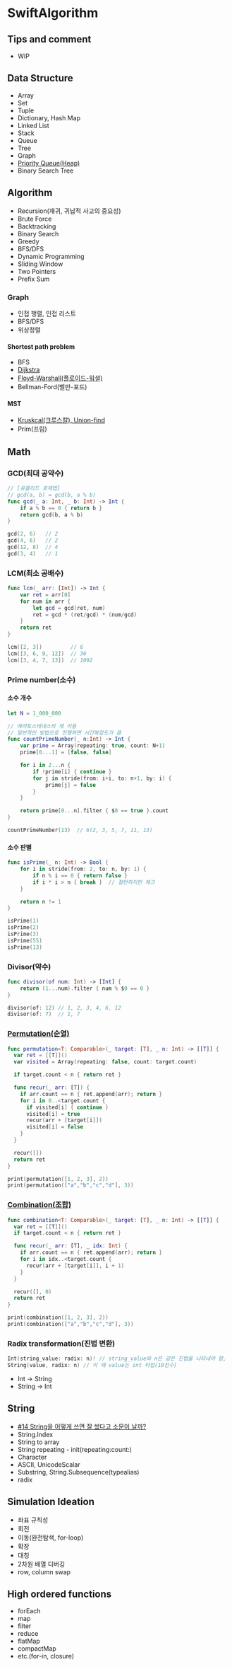 # SwiftAlgorithm

## Tips and comment

- WIP

## Data Structure

- Array
- Set
- Tuple
- Dictionary, Hash Map
- Linked List
- Stack
- Queue
- Tree
- Graph
- [Priority Queue(Heap)](https://github.com/Taehyeon-Kim/SwiftAlgorithm/issues/32)
- Binary Search Tree

## Algorithm

- Recursion(재귀, 귀납적 사고의 중요성)
- Brute Force
- Backtracking
- Binary Search
- Greedy
- BFS/DFS
- Dynamic Programming
- Sliding Window
- Two Pointers
- Prefix Sum

### Graph

- 인접 행렬, 인접 리스트
- BFS/DFS
- 위상정렬

#### Shortest path problem

- BFS
- [Dijkstra](https://github.com/Taehyeon-Kim/SwiftAlgorithm/issues/33)
- [Floyd-Warshall(플로이드-워셜)](https://github.com/Taehyeon-Kim/SwiftAlgorithm/issues/28)
- Bellman-Ford(벨만-포드)

#### MST

- [Kruskcal(크루스칼), Union-find](https://github.com/Taehyeon-Kim/SwiftAlgorithm/issues/37#issue-1572645569)
- Prim(프림)

## Math

### GCD(최대 공약수)

```swift
// [유클리드 호제법]
// gcd(a, b) = gcd(b, a % b)
func gcd(_ a: Int, _ b: Int) -> Int {
    if a % b == 0 { return b }
    return gcd(b, a % b)
}

gcd(2, 6)   // 2
gcd(4, 6)   // 2
gcd(12, 8)  // 4
gcd(3, 4)   // 1
```

### LCM(최소 공배수)

```swift
func lcm(_ arr: [Int]) -> Int {
    var ret = arr[0]
    for num in arr {
        let gcd = gcd(ret, num)
        ret = gcd * (ret/gcd) * (num/gcd)
    }
    return ret
}

lcm([2, 3])         // 6
lcm([3, 6, 9, 12])  // 36
lcm([3, 4, 7, 13])  // 1092
```

### Prime number(소수)

#### 소수 개수

```swift
let N = 1_000_000

// 에라토스테네스의 체 이용
// 일반적인 방법으로 진행하면 시간복잡도가 큼
func countPrimeNumber(_ n:Int) -> Int {
    var prime = Array(repeating: true, count: N+1)
    prime[0...1] = [false, false]

    for i in 2...n {
        if !prime[i] { continue }
        for j in stride(from: i+i, to: n+1, by: i) {
            prime[j] = false
        }
    }

    return prime[0...n].filter { $0 == true }.count
}

countPrimeNumber(13)  // 6(2, 3, 5, 7, 11, 13)
```

#### 소수 판별

```swift
func isPrime(_ n: Int) -> Bool {
    for i in stride(from: 2, to: n, by: 1) {
        if n % i == 0 { return false }
        if i * i > n { break }  // 절반까지만 체크
    }

    return n != 1
}

isPrime(1)
isPrime(2)
isPrime(3)
isPrime(55)
isPrime(13)
```

### Divisor(약수)

```swift
func divisor(of num: Int) -> [Int] {
    return (1...num).filter { num % $0 == 0 }
}

divisor(of: 12) // 1, 2, 3, 4, 6, 12
divisor(of: 7)  // 1, 7
```

### [Permutation(순열)](https://github.com/Taehyeon-Kim/SwiftAlgorithm/issues/35#issuecomment-1418706418)

```swift
func permutation<T: Comparable>(_ target: [T], _ n: Int) -> [[T]] {
  var ret = [[T]]()
  var visited = Array(repeating: false, count: target.count)

  if target.count < n { return ret }

  func recur(_ arr: [T]) {
    if arr.count == n { ret.append(arr); return }
    for i in 0..<target.count {
      if visited[i] { continue }
      visited[i] = true
      recur(arr + [target[i]])
      visited[i] = false
    }
  }

  recur([])
  return ret
}

print(permutation([1, 2, 3], 2))
print(permutation(["a","b","c","d"], 3))
```

### [Combination(조합)](https://github.com/Taehyeon-Kim/SwiftAlgorithm/issues/35#issue-1570833263)

```swift
func combination<T: Comparable>(_ target: [T], _ n: Int) -> [[T]] {
  var ret = [[T]]()
  if target.count < n { return ret }

  func recur(_ arr: [T], _ idx: Int) {
    if arr.count == n { ret.append(arr); return }
    for i in idx..<target.count {
      recur(arr + [target[i]], i + 1)
    }
  }

  recur([], 0)
  return ret
}

print(combination([1, 2, 3], 2))
print(combination(["a","b","c","d"], 3))
```

### Radix transformation(진법 변환)

```swift
Int(string_value: radix: n)! // string_value와 n은 같은 진법을 나타내야 함, string 값을 int 타입으로 변환하는 경우 optional로 반환
String(value, radix: n) // 이 때 value는 int 타입(10진수)
```

- Int -> String
- String -> Int

## String

- [#14 String을 어떻게 쓰면 잘 썼다고 소문이 날까?](https://github.com/Taehyeon-Kim/SwiftAlgorithm/issues/14)
- String.Index
- String to array
- String repeating - init(repeating:count:)
- Character
- ASCII, UnicodeScalar
- Substring, String.Subsequence(typealias)
- radix

## Simulation Ideation

- 좌표 규칙성
- 회전
- 이동(완전탐색, for-loop)
- 확장
- 대칭
- 2차원 배열 디버깅
- row, column swap

## High ordered functions

- forEach
- map
- filter
- reduce
- flatMap
- compactMap
- etc.(for-in, closure)

